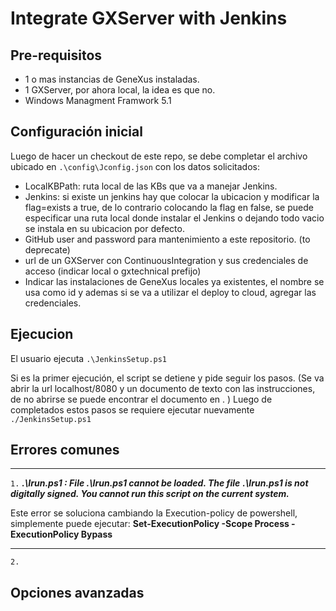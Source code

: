 # Integrate GXServer with Jenkins

## Pre-requisitos
  - 1 o mas instancias de GeneXus instaladas.
  - 1 GXServer, por ahora local, la idea es que no.
  - Windows Managment Framwork 5.1

## Configuración inicial
Luego de hacer un checkout de este repo, se debe completar el archivo ubicado en ``.\config\Jconfig.json`` con los datos solicitados:
  - LocalKBPath: ruta local de las KBs que va a manejar Jenkins.
  - Jenkins: si existe un jenkins hay que colocar la ubicacion y modificar la flag=exists a true, de lo contrario colocando la flag en false, se puede especificar una ruta local donde instalar el Jenkins o dejando todo vacio se instala en su ubicacion por defecto.
  - GitHub user and password para mantenimiento a este repositorio. (to deprecate)
  - url de un GXServer con ContinuousIntegration y sus credenciales de acceso (indicar local o gxtechnical prefijo)
  - Indicar las instalaciones de GeneXus locales ya existentes, el nombre se usa como id y ademas si se va a utilizar el deploy to cloud, agregar las credenciales.

## Ejecucion
El usuario ejecuta ``.\JenkinsSetup.ps1``

Si es la primer ejecución, el script se detiene y pide seguir los pasos.
(Se va abrir la url localhost/8080 y un documento de texto con las instrucciones, de no abrirse se puede encontrar el documento en . )
Luego de completados estos pasos se requiere ejecutar nuevamente ``./JenkinsSetup.ps1``

## Errores comunes
***
``1.`` ***.\Irun.ps1 : File .\Irun.ps1 cannot be loaded. The file***
***.\Irun.ps1 is not digitally signed. You cannot run this script on the current system.***

Este error se soluciona cambiando la Execution-policy de powershell, simplemente puede ejecutar: 
**Set-ExecutionPolicy -Scope Process -ExecutionPolicy Bypass**
***
``2.``
## Opciones avanzadas